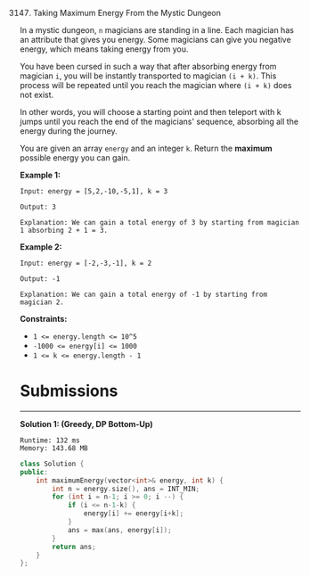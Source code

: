 3147. Taking Maximum Energy From the Mystic Dungeon

In a mystic dungeon, `n` magicians are standing in a line. Each magician has an attribute that gives you energy. Some magicians can give you negative energy, which means taking energy from you.

You have been cursed in such a way that after absorbing energy from magician `i`, you will be instantly transported to magician `(i + k)`. This process will be repeated until you reach the magician where `(i + k)` does not exist.

In other words, you will choose a starting point and then teleport with k jumps until you reach the end of the magicians' sequence, absorbing all the energy during the journey.

You are given an array `energy` and an integer `k`. Return the **maximum** possible energy you can gain.

 

**Example 1:**
```
Input: energy = [5,2,-10,-5,1], k = 3

Output: 3

Explanation: We can gain a total energy of 3 by starting from magician 1 absorbing 2 + 1 = 3.
```

**Example 2:**
```
Input: energy = [-2,-3,-1], k = 2

Output: -1

Explanation: We can gain a total energy of -1 by starting from magician 2.
```
 

**Constraints:**

* `1 <= energy.length <= 10^5`
* `-1000 <= energy[i] <= 1000`
* `1 <= k <= energy.length - 1`

# Submissions
---
**Solution 1: (Greedy, DP Bottom-Up)**
```
Runtime: 132 ms
Memory: 143.68 MB
```
```c++
class Solution {
public:
    int maximumEnergy(vector<int>& energy, int k) {
        int n = energy.size(), ans = INT_MIN;
        for (int i = n-1; i >= 0; i --) {
            if (i <= n-1-k) {
                energy[i] += energy[i+k];
            }
            ans = max(ans, energy[i]);
        }
        return ans;
    }
};
```
